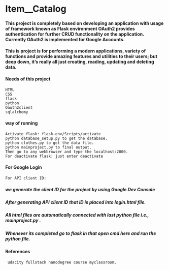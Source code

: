 # Item__Catalog
#### This project is completely based on developing an application with usage of framework known as Flask environment OAuth2 provides authentication for further CRUD functionality on the application. Currently OAuth2 is implemented for Google Accounts.
#### This is project is for performing a modern applications, variety of functions and provide amazing features and utilities to their users; but deep down, it’s really all just creating, reading, updating and deleting data.
#### Needs of this project
    HTML
    CSS
    flask 
    python
    Oauth2client
    sqlalchemy
#### way of running
    Activate flask: flask-env/Scripts/activate
    python database_setup.py to get the database.
    python clothes.py to get the data file.
    python mainproject.py to final output. 
    Then go to any webbrowser and type the localhost:2000.
    For deactivate flask: just enter deactivate
#### For Google Login
    For API client ID:
##### we generate the client ID for the project by using Google Dev Console
##### After generating API client ID that ID is placed into login.html file.
##### All html files are automatically connected with last python file i.e., mainproject.py .
##### Whenever its completed go to flask in that open cmd here and run the python file.
#### References
     udacity fullstack nanodegree course myclassroom.
